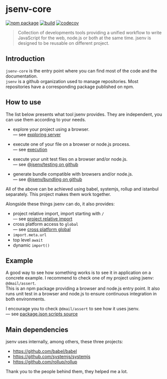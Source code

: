 # jsenv-core

[![npm package](https://img.shields.io/npm/v/@jsenv/core.svg)](https://www.npmjs.com/package/@jsenv/core)
[![build](https://travis-ci.com/jsenv/jsenv-core.svg?branch=master)](http://travis-ci.com/jsenv/jsenv-core)
[![codecov](https://codecov.io/gh/jsenv/jsenv-core/branch/master/graph/badge.svg)](https://codecov.io/gh/jsenv/jsenv-core)

> Collection of developments tools providing a unified workflow to write JavaScript for the web, node.js or both at the same time. jsenv is designed to be reusable on different project.

## Introduction

`jsenv-core` is the entry point where you can find most of the code and the documentation.<br />
`jsenv` is a github organization used to manage repositories. Most repositories have a corresponding package published on npm.<br />

## How to use

The list below presents what tool jsenv provides. They are independent, you can use them according to your needs.

- explore your project using a browser.<br/>
  — see [exploring server](./docs/exploring-server/exploring-server.md)

- execute one of your file on a browser or node.js process.<br/>
  — see [execution](./docs/execution/execution.md)

- execute your unit test files on a browser and/or node.js.<br/>
  — see [@jsenv/testing on github](https://github.com/jsenv/jsenv-testing)

- generate bundle compatible with browsers and/or node.js.<br/>
  — see [@jsenv/bundling on github](https://github.com/jsenv/jsenv-bundling)

All of the above can be achieved using babel, systemjs, rollup and istanbul separately. This project makes them work together.

Alongside these things jsenv can do, it also provides:

- project relative import, import starting with `/`<br />
  — see [project relative import](./docs/project-relative-import/project-relative-import.md)
- cross platform access to `global`<br />
  — see [cross platform global](./docs/cross-platform-global/cross-platform-global.md)
- `import.meta.url`
- top level `await`
- dynamic `import()`

## Example

A good way to see how something works is to see it in application on a concrete example. I recommend to check one of my project using jsenv: `@dmail/assert`.<br />
This is an npm package providing a browser and node.js entry point. It also runs unit test in a browser and node.js to ensure continuous integration in both environments.<br />

I encourage you to check `@dmail/assert` to see how it uses jsenv.<br />
— see [package.json scripts source](https://github.com/dmail/assert/blob/f05d400ae0ac849503f1b56d4d5971b5ad6b587f/package.json#L38-L52)

## Main dependencies

jsenv uses internally, among others, these three projects:

- https://github.com/babel/babel
- https://github.com/systemjs/systemjs
- https://github.com/rollup/rollup

Thank you to the people behind them, they helped me a lot.
